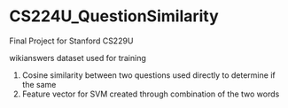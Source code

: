 # CS224U_QuestionSimilarity
Final Project for Stanford CS229U

wikianswers dataset used for training
1) Cosine similarity between two questions used directly to determine if the same
2) Feature vector for SVM created through combination of the two words
